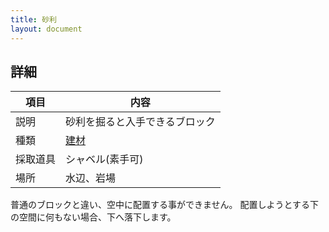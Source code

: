 ```yaml
---
title: 砂利
layout: document
---
```

## 詳細

|項目|内容|
|---|---|
|説明|砂利を掘ると入手できるブロック|
|種類|[建材](建材)|
|採取道具|シャベル(素手可)|
|場所|水辺、岩場|

普通のブロックと違い、空中に配置する事ができません。
配置しようとする下の空間に何もない場合、下へ落下します。
